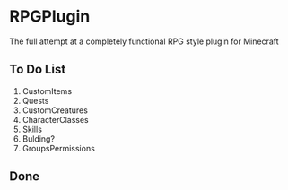 # RPGPlugin
The full attempt at a completely functional RPG style plugin for Minecraft


## To Do List
1. CustomItems
2. Quests
3. CustomCreatures
4. CharacterClasses
5. Skills
6. Bulding?
7. GroupsPermissions

## Done